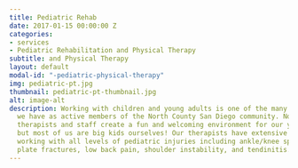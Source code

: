 ```yaml
---
title: Pediatric Rehab
date: 2017-01-15 00:00:00 Z
categories:
- services
- Pediatric Rehabilitation and Physical Therapy
subtitle: and Physical Therapy
layout: default
modal-id: "-pediatric-physical-therapy"
img: pediatric-pt.jpg
thumbnail: pediatric-pt-thumbnail.jpg
alt: image-alt
description: Working with children and young adults is one of the many wonderful privileges
  we have as active members of the North County San Diego community. Not only do our
  therapists and staff create a fun and welcoming environment for our younger patients,
  but most of us are big kids ourselves! Our therapists have extensive experience
  working with all levels of pediatric injuries including ankle/knee sprains, growth
  plate fractures, low back pain, shoulder instability, and tendinitis.
---
```


